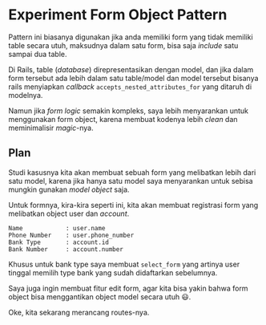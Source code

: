 # Experiment Form Object Pattern
Pattern ini biasanya digunakan jika anda memiliki form yang tidak memiliki table secara utuh, maksudnya dalam satu form, bisa saja *include* satu sampai dua table.

Di Rails, table (*database*) direpresentasikan dengan model, dan jika dalam form tersebut ada lebih dalam satu table/model dan model tersebut bisanya rails menyiapkan *callback* `accepts_nested_attributes_for` yang ditaruh di modelnya.

Namun jika *form logic* semakin kompleks, saya lebih menyarankan untuk menggunakan form object, karena membuat kodenya lebih *clean* dan meminimalisir *magic*-nya.

## Plan
Studi kasusnya kita akan membuat sebuah form yang melibatkan lebih dari satu model, karena jika hanya satu model saya menyarankan untuk sebisa mungkin gunakan *model object* saja.

Untuk formnya, kira-kira seperti ini, kita akan membuat registrasi form yang melibatkan object user dan *account*.
```
Name            : user.name
Phone Number    : user.phone_number
Bank Type       : account.id
Bank Number     : account.number
```
Khusus untuk bank type saya membuat `select_form` yang artinya user tinggal memilih type bank yang sudah didaftarkan sebelumnya.

Saya juga ingin membuat fitur edit form, agar kita bisa yakin bahwa form object bisa menggantikan object model secara utuh :smiley:.

Oke, kita sekarang merancang routes-nya.


